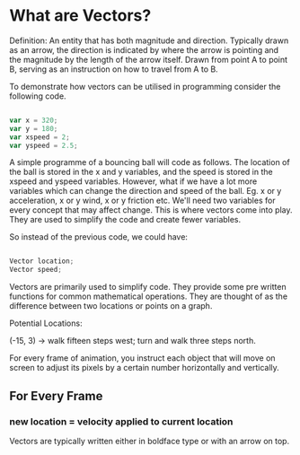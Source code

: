 # What are Vectors?

Definition: An entity that has both magnitude and direction.
Typically drawn as an arrow, the direction is indicated by where the arrow is pointing and the magnitude by the length of the arrow itself. Drawn from point A to point B, serving as an instruction on how to travel from A to B. 

To demonstrate how vectors can be utilised in programming consider the following code. 

``` js

var x = 320;
var y = 180;
var xspeed = 2;
var yspeed = 2.5;
```

A simple programme of a bouncing ball will code as follows. The location of the ball is stored in the x and y variables, and the speed is stored in the xspeed and yspeed variables. However, what if we have a lot more variables which can change the direction and speed of the ball. Eg. x or y acceleration, x or y wind, x or y friction etc. We'll need two variables for every concept that may affect change. This is where vectors come into play. They are used to simplify the code and create fewer variables.


So instead of the previous code, we could have:
``` js

Vector location;
Vector speed;
```

Vectors are primarily used to simplify code. They provide some pre written functions for common mathematical operations.
They are thought of as the difference between two locations or points on a graph.

Potential Locations:

(-15, 3) -> walk fifteen steps west; turn and walk three steps north.

For every frame of animation, you instruct each object that will move on screen to adjust its pixels by a certain number horizontally and vertically. 

## For Every Frame
### new location = velocity applied to current location

Vectors are typically written either in boldface type or with an arrow on top.